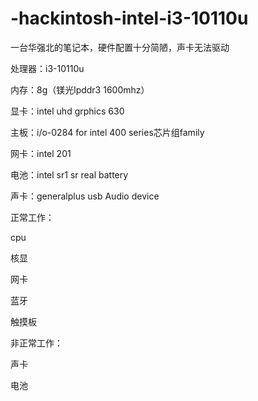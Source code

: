# -hackintosh-intel-i3-10110u


一台华强北的笔记本，硬件配置十分简陋，声卡无法驱动


处理器：i3-10110u

内存：8g（镁光lpddr3 1600mhz）

显卡：intel uhd grphics 630

主板：i/o-0284 for intel 400 series芯片组family

网卡：intel 201

电池：intel sr1 sr real battery

声卡：generalplus usb Audio device

正常工作：

cpu

核显

网卡

蓝牙

触摸板


非正常工作：

声卡

电池
